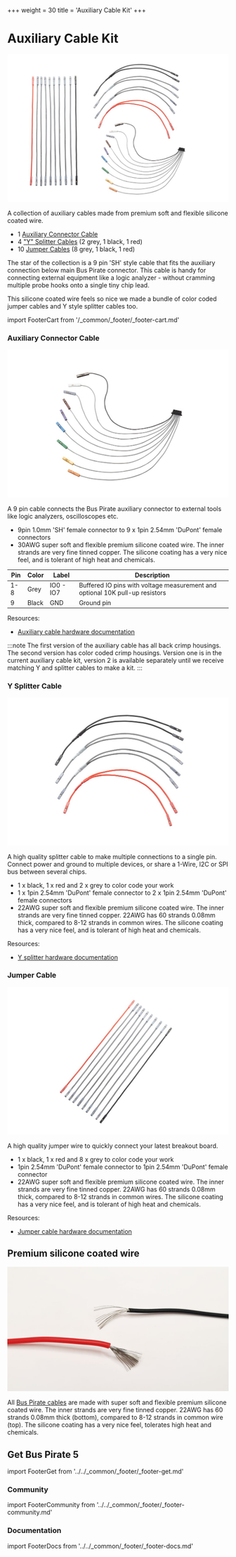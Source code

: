 +++
weight = 30
title = 'Auxiliary Cable Kit'
+++
# Auxiliary Cable Kit

![](./img/bp5-promo-13.jpg)

A collection of auxiliary cables made from premium soft and flexible silicone coated wire.

- 1 [Auxiliary Connector Cable](https://hardware.buspirate.com/cables/#auxiliary-cable)
- 4 ["Y" Splitter Cables](https://hardware.buspirate.com/cables/#y-splitter-cable) (2 grey, 1 black, 1 red)
- 10 [Jumper Cables](https://hardware.buspirate.com/cables/#jumper-cable) (8 grey, 1 black, 1 red)

The star of the collection is a 9 pin 'SH' style cable that fits the auxiliary connection below main Bus Pirate connector. This cable is handy for connecting external equipment like a logic analyzer - without cramming multiple probe hooks onto a single tiny chip lead. 

This silicone coated wire feels so nice we made a bundle of color coded jumper cables and Y style splitter cables too.

import FooterCart from '/_common/_footer/_footer-cart.md'

<FooterCart/>

### Auxiliary Connector Cable

![](./img/bp5-promo-1.jpg)

A 9 pin cable connects the Bus Pirate auxiliary connector to external tools like logic analyzers, oscilloscopes etc. 

- 9pin 1.0mm 'SH' female connector to 9 x 1pin 2.54mm 'DuPont' female connectors
- 30AWG super soft and flexible premium silicone coated wire. The inner strands are very fine tinned copper. The silicone coating has a very nice feel, and is tolerant of high heat and chemicals.

|Pin|Color|Label|Description|
|-|-|-|-|
|1-8|Grey|IO0 - IO7|Buffered IO pins with voltage measurement and optional 10K pull-up resistors|
|9|Black|GND|Ground pin|

Resources:

- [Auxiliary cable hardware documentation](https://hardware.buspirate.com/cables/#auxiliary-cable)

:::note
The first version of the auxiliary cable has all back crimp housings. The second version has color coded crimp housings. Version one is in the current auxiliary cable kit, version 2 is available separately until we receive matching Y and splitter cables to make a kit.
:::

### Y Splitter Cable

![](./img/bp5-promo-2.jpg)

A high quality splitter cable to make multiple connections to a single pin. Connect power and ground to multiple devices, or share a 1-Wire, I2C or SPI bus between several chips.

- 1 x black, 1 x red and 2 x grey to color code your work
- 1 x 1pin 2.54mm 'DuPont' female connector to 2 x 1pin 2.54mm 'DuPont' female connectors
- 22AWG super soft and flexible premium silicone coated wire. The inner strands are very fine tinned copper. 22AWG has 60 strands 0.08mm thick, compared to 8-12 strands in common wires. The silicone coating has a very nice feel, and is tolerant of high heat and chemicals.

Resources:

- [Y splitter hardware documentation](https://hardware.buspirate.com/cables/#y-splitter-cable)

### Jumper Cable

![](./img/bp5-promo-3.jpg)

A high quality jumper wire to quickly connect your latest breakout board.

- 1 x black, 1 x red and 8 x grey to color code your work
- 1pin 2.54mm 'DuPont' female connector to 1pin 2.54mm 'DuPont' female connector
- 22AWG super soft and flexible premium silicone coated wire. The inner strands are very fine tinned copper. 22AWG has 60 strands 0.08mm thick, compared to 8-12 strands in common wires. The silicone coating has a very nice feel, and is tolerant of high heat and chemicals.

Resources:
- [Jumper cable hardware documentation](https://hardware.buspirate.com/cables/#jumper-cable)

## Premium silicone coated wire

![](./img/cable-wire.jpg)

All [Bus Pirate cables](https://hardware.buspirate.com/cables/) are made with super soft and flexible premium silicone coated wire. The inner strands are very fine tinned copper. 22AWG has 60 strands 0.08mm thick (bottom), compared to 8-12 strands in common wire (top). The silicone coating has a very nice feel, tolerates high heat and chemicals.

## Get Bus Pirate 5
import FooterGet from '../../_common/_footer/_footer-get.md'

<FooterGet/>

### Community
import FooterCommunity from '../../_common/_footer/_footer-community.md'

<FooterCommunity/>

### Documentation
import FooterDocs from '../../_common/_footer/_footer-docs.md' 

<FooterDocs/>
